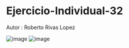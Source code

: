 # Ejercicio-Individual-32

Autor : Roberto Rivas Lopez

![image](https://github.com/RobertoRivasL/Ejercicio-Individual-32/assets/131497718/8ddf4f09-65f7-4619-8809-bb3ad080f6a6)
![image](https://github.com/RobertoRivasL/Ejercicio-Individual-32/assets/131497718/63511aa3-9318-4215-a3c0-5e2c18434f86)


